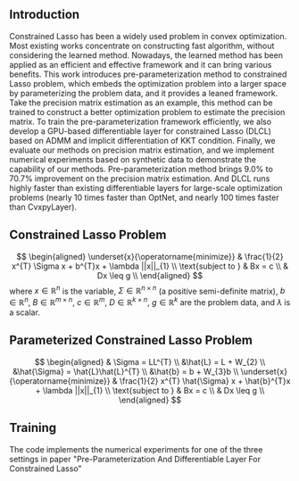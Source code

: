 ## Introduction
Constrained Lasso has been a widely used problem in convex optimization. Most existing works concentrate on constructing fast algorithm, without considering the learned method. Nowadays, the learned method has been applied as an efficient and effective framework and it can bring various benefits. This work introduces pre-parameterization method to constrained Lasso problem, which embeds the optimization problem into a larger space by parameterizing the problem data, and it provides a leaned framework. Take the precision matrix estimation as an example, this method can be trained to construct a better optimization problem to estimate the precision matrix. To train the pre-parameterization framework efficiently, we also develop a GPU-based differentiable layer for constrained Lasso (DLCL) based on ADMM and implicit differentiation of KKT condition. Finally, we evaluate our methods on precision matrix estimation, and we implement numerical experiments based on synthetic data to demonstrate the capability of our methods. Pre-parameterization method brings 9.0% to 70.7% improvement on the precision matrix estimation. And DLCL runs highly faster than existing differentiable layers for large-scale optimization problems (nearly 10 times faster than OptNet, and nearly 100 times faster than CvxpyLayer). 

## Constrained Lasso Problem
$$
    \begin{aligned}
    \underset{x}{\operatorname{minimize}} &  \frac{1}{2} x^{T} \Sigma x + b^{T}x + \lambda ||x||_{1} \\
    \text{subject to } &  Bx = c \\
      &   Dx \leq g \\
    \end{aligned}
$$
where $x \in \mathbb{R}^{n}$ is the variable, $\Sigma \in \mathbb{R}^{n \times n}$ (a positive semi-definite matrix), $b \in \mathbb{R}^{n}$, $B \in \mathbb{R}^{m \times n}$, $c \in \mathbb{R}^{m}$, $D \in \mathbb{R}^{k \times n}$, $g \in \mathbb{R}^{k}$ are the problem data, and $\lambda$ is a scalar.

## Parameterized Constrained Lasso Problem

$$
    \begin{aligned}
    & \Sigma =  LL^{T} \\
    &\hat{L} = L + W_{2} \\
    &\hat{\Sigma}  =  \hat{L}\hat{L}^{T} \\
    &\hat{b}  =  b + W_{3}b \\
    \underset{x}{\operatorname{minimize}} & \frac{1}{2} x^{T} \hat{\Sigma} x + \hat{b}^{T}x + \lambda ||x||_{1} \\
    \text{subject to } &  Bx = c \\
      &  Dx \leq g \\
    \end{aligned}
$$

## Training
The code implements the numerical experiments for one of the three settings in paper "Pre-Parameterization And Differentiable Layer For Constrained Lasso"
